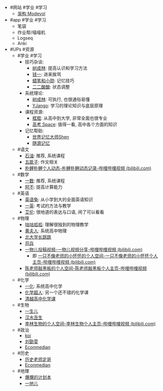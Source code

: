 - #网站 #学业 #学习
	- [渐构 Modevol](https://www.modevol.com/)
- #app #学业 #学习
	- 笔袋
	- 作业帮/喵喵机
	- Logseq
	- Anki
- #UPs #资源
	- #学业 #学习
		- 技巧杂谈:
			- [树成林](https://www.bilibili.com/video/BV1X3411k7CX/): 提高认识和学习方法
			- [钱一](https://space.bilibili.com/180322556?spm_id_from=333.337.0.0): 进来挨骂
			- [蜡笔和小勋](https://www.bilibili.com/video/BV14b411h7FM/?vd_source=b50bf99a218887e785dac60c16684ed3): 记忆技巧
			- [二二酸酸](https://www.bilibili.com/video/BV1X3411k7CX/?vd_source=b50bf99a218887e785dac60c16684ed3): 状态调整
		- 系统理论:
			- [树成林](https://www.bilibili.com/video/BV15A411g764/?spm_id_from=333.999.0.0): 可执行, 也很通俗易懂
			- [YJango](https://www.bilibili.com/video/BV1LU4y1g7no/?vd_source=b50bf99a218887e785dac60c16684ed3): 学习的理论知识与底层原理
		- 课程资源:
			- [框框](https://www.bilibili.com/festival/kaixuejiehuotujian?bvid=BV1rY4y1T7Lk&spm_id_from=333.999.0.0): 从高中到大学, 非常全面也很专业
			- [高考 Space](https://space.bilibili.com/273396101?spm_id_from=333.337.0.0): 值得一看, 高中各个方面的知识
		- 记忆帮助:
			- [世界记忆大师Shen](https://space.bilibili.com/430410002?spm_id_from=333.337.0.0)
			- [随源记忆](https://space.bilibili.com/23752489?spm_id_from=333.337.0.0)
	- #语文
		- [石油](https://www.bilibili.com/video/BV1FV4y1h7LT/?spm_id_from=333.788&vd_source=b50bf99a218887e785dac60c16684ed3): 推荐, 系统课程
		- [五匪子](https://www.bilibili.com/cheese/play/ss1242?csource=Hp_searchresult&spm_id_from=333.337.0.0): 作文相关
		- [朴鲤朴鲤个人动态-朴鲤朴鲤动态记录-哔哩哔哩视频 (bilibili.com)](https://space.bilibili.com/12575583/dynamic)
	- #数学
		- [一数](https://www.bilibili.com/video/BV1AM4y1j77u/?spm_id_from=333.788&vd_source=b50bf99a218887e785dac60c16684ed3): 推荐, 系统课程
		- [阿不](https://www.bilibili.com/cheese/play/ss1342?csource=private_space_class_null&spm_id_from=333.999.0.0): 提高计算能力
	- #英语
		- [英语兔](https://space.bilibili.com/483162496?spm_id_from=333.999.0.0): 从小学到大的全面英语知识
		- [一英](https://space.bilibili.com/632207543?spm_id_from=333.337.0.0): 考试的方法与教学
		- [艾伦](https://www.bilibili.com/cheese/play/ss1060?csource=private_space_class_null&spm_id_from=333.999.0.0): 很地道的表达与口语, 闲了可以看看
	- #物理
		- [咕咕呱呱](https://space.bilibili.com/627552701/?spm_id_from=333.999.0.0): 理解很独到的物理教学
		- [黄夫人](https://space.bilibili.com/23630128?spm_id_from=333.337.0.0): 系统高中物理
		- [北大学长跳跳](https://space.bilibili.com/439177375)
		- [司兵](https://space.bilibili.com/1881916943/dynamic)
		- [一物儿投稿视频-一物儿视频分享-哔哩哔哩视频 (bilibili.com)](https://space.bilibili.com/3546695694551936/video)
			- 即 [一只不像老师的小怀怀的个人空间-一只不像老师的小怀怀个人主页-哔哩哔哩视频 (bilibili.com)](https://space.bilibili.com/344693660)
		- [陈老师敲黑板的个人空间-陈老师敲黑板个人主页-哔哩哔哩视频 (bilibili.com)](https://space.bilibili.com/363852103?spm_id_from=333.337.0.0)
	- #化学
		- [一化](https://space.bilibili.com/1526560679?spm_id_from=333.337.0.0): 系统高中化学
		- [化学超人](https://space.bilibili.com/416601949?spm_id_from=333.337.0.0): 另一个还不错的化学课
		- [清越高中化学课](https://space.bilibili.com/1407319999/)
	- #生物
		- [一生儿](https://space.bilibili.com/2036187097?spm_id_from=333.999.0.0)
		- [汉水丑生](https://space.bilibili.com/519546088)
		- [李林生物的个人空间-李林生物个人主页-哔哩哔哩视频 (bilibili.com)](https://space.bilibili.com/229823308/)
	- #政治
		- [koi](https://www.bilibili.com/video/BV1if4y1o7BC/?vd_source=b50bf99a218887e785dac60c16684ed3)
		- [刘勖雯](https://www.bilibili.com/video/BV1Ag411R7Ls/?vd_source=b50bf99a218887e785dac60c16684ed3)
		- [Econmedian](https://space.bilibili.com/429913769)
	- #历史
		- [历史老师定哥](https://space.bilibili.com/321084528/?spm_id_from=333.999.0.0)
		- [Econmedian](https://space.bilibili.com/429913769)
	- #地理
		- [爆爆的计划本](https://space.bilibili.com/1321920893/?spm_id_from=333.999.0.0)
		- [一地儿](https://space.bilibili.com/1231108399?spm_id_from=333.337.search-card.all.click)